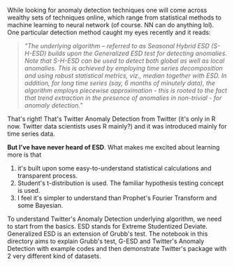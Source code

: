 While looking for anomaly detection techniques one will come across wealthy sets of techniques online, which range from statistical methods to machine learning to neural network (of course. NN can do anything lol). One particular detection method caught my eyes recently and it reads:

> _"The underlying algorithm – referred to as Seasonal Hybrid ESD (S-H-ESD) builds upon the Generalized ESD test for detecting anomalies. Note that S-H-ESD can be used to detect both global as well as local anomalies. This is achieved by employing time series decomposition and using robust statistical metrics, viz., median together with ESD. In addition, for long time series (say, 6 months of minutely data), the algorithm employs piecewise approximation - this is rooted to the fact that trend extraction in the presence of anomalies in non-trivial - for anomaly detection."_

That's right! That's Twitter Anomaly Detection from Twitter (it's only in R now. Twitter data scientists uses R mainly?) and it was introduced mainly for time series data.

**But I've have never heard of ESD**. What makes me excited about learning more is that

1. it's built upon some easy-to-understand statistical calculations and transparent process.
2. Student's t-distribution is used. The familiar hypothesis testing concept is used.
3. I feel it's simpler to understand than Prophet's Fourier Transform and some Bayesian.

To understand Twitter's Anomaly Detection underlying algorithm, we need to start from the basics. ESD stands for Extreme Studentized Deviate. Generalized ESD is an extension of Grubb's test. The notebook in this directory aims to explain Grubb's test, G-ESD and Twitter's Anomaly Detection with example codes and then demonstrate Twitter's package with 2 very different kind of datasets.
